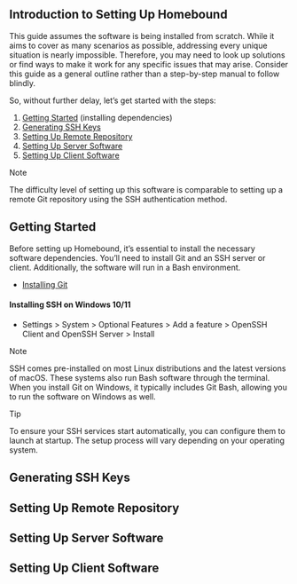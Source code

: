## Introduction to Setting Up Homebound
This guide assumes the software is being installed from scratch. While it aims to cover as many scenarios as possible, addressing every unique situation is nearly impossible. Therefore, you may need to look up solutions or find ways to make it work for any specific issues that may arise. Consider this guide as a general outline rather than a step-by-step manual to follow blindly.

So, without further delay, let’s get started with the steps:
1. [Getting Started](#getting-started) (installing dependencies)
2. [Generating SSH Keys](#generating-ssh-keys)
3. [Setting Up Remote Repository](#setting-up-remote-repository)
4. [Setting Up Server Software](#setting-up-server-software)
5. [Setting Up Client Software](#setting-up-client-software)

> [!NOTE]
> The difficulty level of setting up this software is comparable to setting up a remote Git repository using the SSH authentication method.

## Getting Started

Before setting up Homebound, it’s essential to install the necessary software dependencies. You’ll need to install Git and an SSH server or client. Additionally, the software will run in a Bash environment.

- [Installing Git](https://git-scm.com/book/en/v2/Getting-Started-Installing-Git)

#### Installing SSH on Windows 10/11
- Settings > System > Optional Features > Add a feature > OpenSSH Client and OpenSSH Server > Install

> [!NOTE]
> SSH comes pre-installed on most Linux distributions and the latest versions of macOS. These systems also run Bash software through the terminal. When you install Git on Windows, it typically includes Git Bash, allowing you to run the software on Windows as well.

> [!TIP]
> To ensure your SSH services start automatically, you can configure them to launch at startup. The setup process will vary depending on your operating system.

## Generating SSH Keys

## Setting Up Remote Repository

## Setting Up Server Software

## Setting Up Client Software
